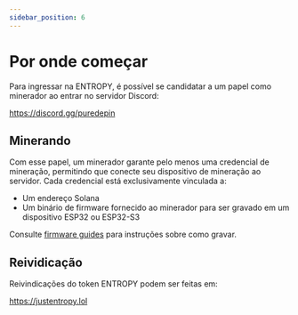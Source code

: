 ```yaml
---
sidebar_position: 6
---
```


# Por onde começar

Para ingressar na ENTROPY, é possível se candidatar a um papel como minerador ao entrar no servidor Discord:

https://discord.gg/puredepin

## Minerando

Com esse papel, um minerador garante pelo menos uma credencial de mineração, permitindo que conecte seu dispositivo de mineração ao servidor. Cada credencial está exclusivamente vinculada a:

- Um endereço Solana
- Um binário de firmware fornecido ao minerador para ser gravado em um dispositivo ESP32 ou ESP32-S3

Consulte [firmware guides](../category/firmware-guides) para instruções sobre como gravar.

## Reividicação

Reivindicações do token ENTROPY podem ser feitas em:

https://justentropy.lol
